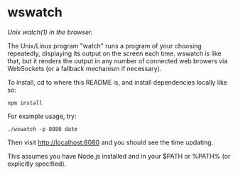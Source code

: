 # wswatch

*Unix watch(1) in the browser.*

The Unix/Linux program "watch" runs a program of your choosing repeatedly,
displaying its output on the screen each time.  wswatch is like that, but it
renders the output in any number of connected web browers via WebSockets (or
a fallback mechanism if necessary).

To install, cd to where this README is, and install dependencies locally like so:

    npm install

For example usage, try:

    ./wswatch -p 8080 date

Then visit [http://localhost:8080](http://localhost:8080) and you should see the time updating.

This assumes you have Node.js installed and in your $PATH or %PATH% (or explicitly specified).
